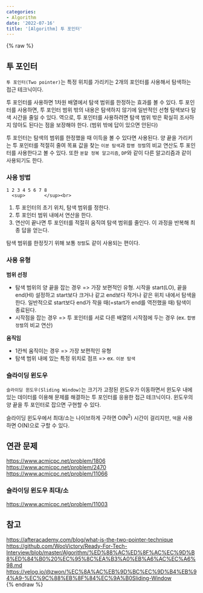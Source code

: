 ```yaml
---
categories:
- Algorithm
date: '2022-07-16'
title: '[Algorithm] 투 포인터'
---
```


{% raw %}
##  투 포인터
`투 포인터(Two pointer)`는 특정 위치를 가리키는 2개의 포인터를 사용해서 탐색하는 접근 테크닉이다.

투 포인터를 사용하면 1차원 배열에서 탐색 범위를 한정하는 효과를 볼 수 있다. 투 포인터를 사용하면, 투 포인터 범위 밖의 내용은 탐색하지 않기에 일반적인 선형 탐색보다 탐색 시간을 줄일 수 있다. 역으로, 투 포인터를 사용하려면 탐색 범위 밖은 확실히 조사하지 않아도 된다는 점을 보장해야 한다. (범위 밖에 답이 있으면 안된다)

투 포인터는 탐색의 범위를 한정했을 때 이득을 볼 수 있다면 사용된다. 양 끝을 가리키는 투 포인터를 적절히 줄여 목표 값을 찾는 `이분 탐색`과 `합병 정렬`의 비교 연산도 투 포인터를 사용한다고 볼 수 있다. 또한 `분할 정복 알고리즘`, `DP`와 같이 다른 알고리즘과 같이 사용되기도 한다.

### 사용 방법
```
1 2 3 4 5 6 7 8
  <sup>       </sup><br>
```
1. 투 포인터의 초기 위치, 탐색 범위를 정한다.
2. 투 포인터 범위 내에서 연산을 한다.
3. 연산이 끝나면 투 포인터를 적절히 움직여 탐색 범위를 줄인다. 이 과정을 반복해 최종 답을 얻는다.

탐색 범위를 한정짓기 위해 보통 `정렬`도 같이 사용되는 편이다.

### 사용 유형
**범위 선정**
- 탐색 범위의 양 끝을 잡는 경우 => 가장 보편적인 유형. 시작을 start(LO), 끝을 end(HI) 설정하고 start보다 크거나 같고 end보다 작거나 같은 위치 내에서 탐색을 한다. 일반적으로 start보다 end가 작을 때(=start가 end를 역전했을 때) 탐색이 종료된다.<br>
- 시작점을 잡는 경우 => 투 포인터를 서로 다른 배열의 시작점에 두는 경우 (ex. `합병 정렬`의 비교 연산)<br>

**움직임**
- 1칸씩 움직이는 경우 => 가장 보편적인 유형<br>
- 탐색 범위 내에 있는 특정 위치로 점프 => ex. `이분 탐색`<br>

### 슬라이딩 윈도우
`슬라이딩 윈도우(Sliding Window)`는 크기가 고정된 윈도우가 이동하면서 윈도우 내에 있는 데이터를 이용해 문제를 해결하는 투 포인터를 응용한 접근 테크닉이다. 윈도우의 양 끝을 투 포인터로 잡으면 구현할 수 있다.

슬라이딩 윈도우에서 최대/소는 나이브하게 구하면 O(N<sup>2</sup>) 시간이 걸리지만, `덱`을 사용하면 O(N)으로 구할 수 있다.

## 연관 문제
https://www.acmicpc.net/problem/1806<br>
https://www.acmicpc.net/problem/2470<br>
https://www.acmicpc.net/problem/11066<br>

### 슬라이딩 윈도우 최대/소
https://www.acmicpc.net/problem/11003<br>

## 참고
https://afteracademy.com/blog/what-is-the-two-pointer-technique<br>
https://github.com/WooVictory/Ready-For-Tech-Interview/blob/master/Algorithm/%ED%88%AC%ED%8F%AC%EC%9D%B8%ED%84%B0%20%EC%95%8C%EA%B3%A0%EB%A6%AC%EC%A6%98.md<br>
https://velog.io/@zwon/%EC%8A%AC%EB%9D%BC%EC%9D%B4%EB%94%A9-%EC%9C%88%EB%8F%84%EC%9A%B0Sliding-Window<br>
{% endraw %}